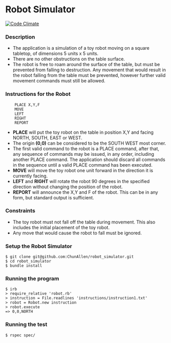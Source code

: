 # Robot Simulator

[![Code
Climate](https://codeclimate.com/github/ChunAllen/robot_simulator/badges/gpa.svg)](https://codeclimate.com/github/ChunAllen/robot_simulator)

### Description
- The application is a simulation of a toy robot moving on a square tabletop,
  of dimensions 5 units x 5 units.
- There are no other obstructions on the table surface.
- The robot is free to roam around the surface of the table, but must be
  prevented from falling to destruction. Any movement that would result in the
  robot falling from the table must be prevented, however further valid
  movement commands must still be allowed.

### Instructions for the Robot
```
    PLACE X,Y,F
    MOVE
    LEFT
    RIGHT
    REPORT
```
- **PLACE** will put the toy robot on the table in position X,Y and facing NORTH,
  SOUTH, EAST or WEST.
- The origin **(0,0)** can be considered to be the SOUTH WEST most corner.
- The first valid command to the robot is a PLACE command, after that, any
  sequence of commands may be issued, in any order, including another PLACE
  command. The application should discard all commands in the sequence until
  a valid PLACE command has been executed.
- **MOVE** will move the toy robot one unit forward in the direction it is
  currently facing.
- **LEFT** and **RIGHT** will rotate the robot 90 degrees in the specified direction
  without changing the position of the robot.
- **REPORT** will announce the X,Y and F of the robot. This can be in any form,
  but standard output is sufficient.


### Constraints
- The toy robot must not fall off the table during movement. This also
  includes the initial placement of the toy robot.
- Any move that would cause the robot to fall must be ignored.


### Setup the Robot Simulator
```
$ git clone git@github.com:ChunAllen/robot_simulator.git
$ cd robot_simulator
$ bundle install
```

### Running the program
```
$ irb
> require_relative 'robot.rb'
> instruction = File.readlines 'instructions/instruction1.txt'
> robot = Robot.new instruction
> robot.execute
=> 0,0,NORTH
```

### Running the test
```
$ rspec spec/
```
